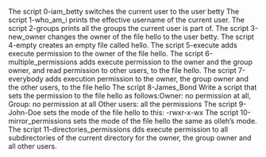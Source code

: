 The script 0-iam_betty switches the current user to the user betty
The script 1-who_am_i prints the effective username of the current user.
The script 2-groups prints all the groups the current user is part of.
The script 3-new_owner changes the owner of the file hello to the user betty.
The script 4-empty creates an empty file called hello.
The script 5-execute adds execute permission to the owner of the file hello.
The script 6-multiple_permissions adds execute permission to the owner and the group owner, and read permission to other users, to the file hello.
The script 7-everybody adds execution permission to the owner, the group owner and the other users, to the file hello
The script 8-James_Bond Write a script that sets the permission to the file hello as follows:Owner: no permission at all, Group: no permission at all
Other users: all the permissions
The script 9-John-Doe sets the mode of the file hello to this: -rwxr-x-wx
The script 10-mirror_permissions sets the mode of the file hello the same as olleh’s mode.
The script 11-directories_permissions dds execute permission to all subdirectories of the current directory for the owner, the group owner and all other users.
